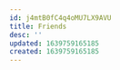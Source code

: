 ```yaml
---
id: j4mtB0fC4q4oMU7LX9AVU
title: Friends
desc: ''
updated: 1639759165185
created: 1639759165185
---
```



